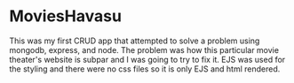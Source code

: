 # MoviesHavasu

This was my first CRUD app that attempted to solve a problem using mongodb, express, and node. The problem was how this particular movie theater's website is subpar and I was going to try to fix it. EJS was used for the styling and there were no css files so it is only EJS and html rendered. 
